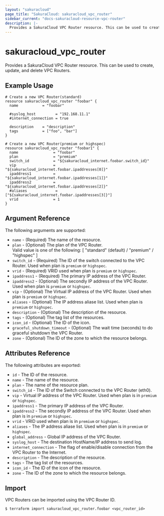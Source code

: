 ```yaml
---
layout: "sakuracloud"
page_title: "SakuraCloud: sakuracloud_vpc_router"
sidebar_current: "docs-sakuracloud-resource-vpc-router"
description: |-
  Provides a SakuraCloud VPC Router resource. This can be used to create, update, and delete VPC Routers.
---
```


# sakuracloud\_vpc\_router

Provides a SakuraCloud VPC Router resource. This can be used to create, update, and delete VPC Routers.

## Example Usage

```hcl
# Create a new VPC Router(standard)
resource sakuracloud_vpc_router "foobar" {
  name           = "foobar"
  
  #syslog_host         = "192.168.11.1"
  #internet_connection = true
  
  description    = "description"
  tags           = ["foo", "bar"]
}

# Create a new VPC Router(premium or highspec)
resource sakuracloud_vpc_router "foobar1" {
  name                = "foobar"
  plan                = "premium"
  switch_id           = "${sakuracloud_internet.foobar.switch_id}"
  vip                 = "${sakuracloud_internet.foobar.ipaddresses[0]}"
  ipaddress1          = "${sakuracloud_internet.foobar.ipaddresses[1]}"
  ipaddress2          = "${sakuracloud_internet.foobar.ipaddresses[2]}"
  #aliases             = ["${sakuracloud_internet.foobar.ipaddresses[3]}"] 
  vrid                = 1
}

```

## Argument Reference

The following arguments are supported:

* `name` - (Required) The name of the resource.
* `plan` - (Optional) The plan of the VPC Router.   
Valid value is one of the following: [ "standard" (default) / "premium" / "highspec" ]
* `switch_id` - (Required) The ID of the switch connected to the VPC Router. Used when plan is `premium` or `highspec`.
* `vrid` - (Required) VRID used when plan is `premium` or `highspec`.
* `ipaddress1` - (Required) The primary IP address of the VPC Router.
* `ipaddress2` - (Optional) The secondly IP address of the VPC Router. Used when plan is `premium` or `highspec`.
* `vip` - (Optional) The Virtual IP address of the VPC Router. Used when plan is `premium` or `highspec`.
* `aliases` - (Optional) The IP address aliase list. Used when plan is `premium` or `highspec`.
* `description` - (Optional) The description of the resource.
* `tags` - (Optional) The tag list of the resources.
* `icon_id` - (Optional) The ID of the icon.
* `graceful_shutdown_timeout` - (Optional) The wait time (seconds) to do graceful shutdown the VPC Router.
* `zone` - (Optional) The ID of the zone to which the resource belongs.

## Attributes Reference

The following attributes are exported:

* `id` - The ID of the resource.
* `name` - The name of the resource.
* `plan` - The name of the resource plan. 
* `switch_id` - The ID of the Switch connected to the VPC Router (eth0).
* `vip` - Virtual IP address of the VPC Router. Used when plan is in `premium` or `highspec`.
* `ipaddress1` - The primary IP address of the VPC Router.
* `ipaddress2` - The secondly IP address of the VPC Router. Used when plan is in `premium` or `highspec`.
* `vrid` - VRID used when plan is in `premium` or `highspec`.
* `aliases` - The IP address aliase list. Used when plan is in `premium` or `highspec`.
* `global_address` - Global IP address of the VPC Router.
* `syslog_host` - The destination HostName/IP address to send log.	
* `internet_connection` - The flag of enable/disable connection from the VPC Router to the Internet.
* `description` - The description of the resource.
* `tags` - The tag list of the resources.
* `icon_id` - The ID of the icon of the resource.
* `zone` - The ID of the zone to which the resource belongs.

## Import

VPC Routers can be imported using the VPC Router ID.

```
$ terraform import sakuracloud_vpc_router.foobar <vpc_router_id>
```
